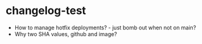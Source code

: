 # changelog-test

* How to manage hotfix deployments? - just bomb out when not on main?
* Why two SHA values, github and image?